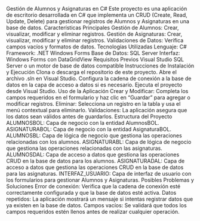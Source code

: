 Gestión de Alumnos y Asignaturas en C#
Este proyecto es una aplicación de escritorio desarrollada en C# que implementa un CRUD (Create, Read, Update, Delete) para gestionar registros de Alumnos y Asignaturas en una base de datos.
Características Principales
Gestión de Alumnos: Crear, visualizar, modificar y eliminar registros.
Gestión de Asignaturas: Crear, visualizar, modificar y eliminar registros.
Validaciones de Datos: Verifica campos vacíos y formatos de datos.
Tecnologías Utilizadas
Lenguaje: C#
Framework: .NET Windows Forms
Base de Datos: SQL Server
Interfaz: Windows Forms con DataGridView
Requisitos Previos
Visual Studio
SQL Server o un motor de base de datos compatible
Instrucciones de Instalación y Ejecución
Clona o descarga el repositorio de este proyecto.
Abre el archivo .sln en Visual Studio.
Configura la cadena de conexión a la base de datos en la capa de acceso a datos si es necesario.
Ejecuta el proyecto desde Visual Studio.
Uso de la Aplicación
Crear y Modificar: Completa los campos requeridos en el formulario y haz clic en “Guardar” para agregar o modificar registros.
Eliminar: Selecciona un registro en la tabla y usa el menú contextual para eliminarlo.
Validaciones: La aplicación asegura que los datos sean válidos antes de guardarlos.
Estructura del Proyecto
ALUMNOSBOL: Capa de negocio con la entidad AlumnosBOL.
ASIGNATURABOL: Capa de negocio con la entidad AsignaturaBOL.
ALUMNOSBL: Capa de lógica de negocio que gestiona las operaciones relacionadas con los alumnos.
ASIGNATURABL: Capa de lógica de negocio que gestiona las operaciones relacionadas con las asignaturas.
ALUMNOSDAL: Capa de acceso a datos que gestiona las operaciones CRUD en la base de datos para los alumnos.
ASIGNATURADAL: Capa de acceso a datos que gestiona las operaciones CRUD en la base de datos para las asignaturas.
INTERFAZ_USUARIO: Capa de interfaz de usuario con los formularios para gestionar Alumnos y Asignaturas.
Posibles Problemas y Soluciones
Error de conexión: Verifica que la cadena de conexión esté correctamente configurada y que la base de datos esté activa.
Datos repetidos: La aplicación mostrará un mensaje si intentas registrar datos que ya existen en la base de datos.
Campos vacíos: Se validará que todos los campos requeridos estén llenos antes de realizar cualquier operación.
